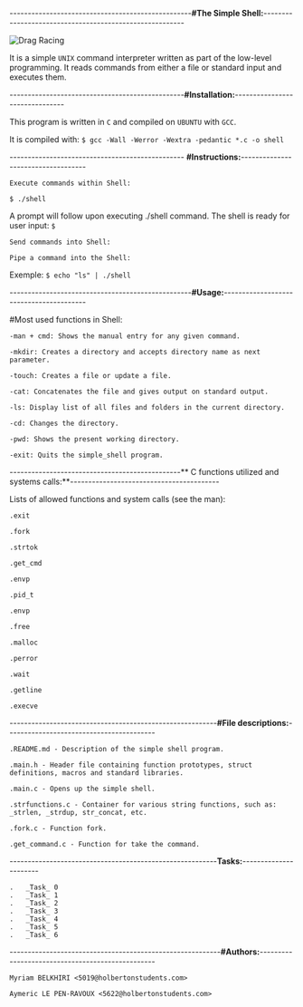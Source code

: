 --------------------------------------------------**#The Simple Shell:**--------------------------------------------------------			
                                                                                          


   ![Drag Racing](https://i.goopics.net/ta2xso.png)



It is a simple `UNIX` command interpreter written as part of the low-level programming.
It reads commands from either a file or standard input and executes them.


------------------------------------------------**#Installation:**-------------------------------


This program is written in `C` and compiled on `UBUNTU` with `GCC`.

It is compiled with: 
`$ gcc -Wall -Werror -Wextra -pedantic *.c -o shell`


------------------------------------------------ **#Instructions:**-----------------------------------


	Execute commands within Shell:
`$ ./shell`

A prompt will follow upon executing ./shell command.
	The shell is ready for user input:
`$`


	Send commands into Shell:

	Pipe a command into the Shell:
Exemple:
`$ echo "ls" | ./shell`



--------------------------------------------------**#Usage:**----------------------------------------



#Most used functions in Shell:

	
	-man + cmd: Shows the manual entry for any given command.

	-mkdir: Creates a directory and accepts directory name as next parameter.
	
	-touch: Creates a file or update a file.
	
	-cat: Concatenates the file and gives output on standard output. 
	
	-ls: Display list of all files and folders in the current directory.
	
	-cd: Changes the directory.

	-pwd: Shows the present working directory.
	
	-exit: Quits the simple_shell program.



-----------------------------------------------** C functions utilized and systems calls:**-----------------------------------------


Lists of allowed functions and system calls (see the man):

	.exit

	.fork

	.strtok

	.get_cmd

	.envp

	.pid_t

	.envp

	.free

	.malloc

	.perror

	.wait

	.getline
	
	.execve



---------------------------------------------------------**#File descriptions:**-----------------------------------------


	.README.md - Description of the simple shell program. 

	.main.h - Header file containing function prototypes, struct definitions, macros and standard libraries.

	.main.c - Opens up the simple shell.

	.strfunctions.c - Container for various string functions, such as: _strlen, _strdup, str_concat, etc.

	.fork.c - Function fork.

	.get_command.c - Function for take the command.


---------------------------------------------------------**Tasks:**----------------------



	.	_Task_ 0
	.	_Task_ 1
	.	_Task_ 2 
	.	_Task_ 3
	.	_Task_ 4
	.	_Task_ 5
	.	_Task_ 6



----------------------------------------------------------**#Authors:**-------------------------------------------------



	Myriam BELKHIRI <5019@holbertonstudents.com>

	Aymeric LE PEN-RAVOUX <5622@holbertonstudents.com>



